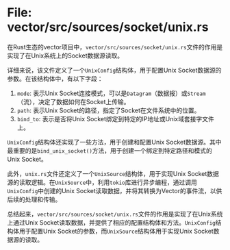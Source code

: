# File: vector/src/sources/socket/unix.rs

在Rust生态的vector项目中，`vector/src/sources/socket/unix.rs`文件的作用是实现了在Unix系统上的Socket数据源读取。

详细来说，该文件定义了一个`UnixConfig`结构体，用于配置Unix Socket数据源的参数。在该结构体中，有以下字段：

1. `mode`: 表示Unix Socket连接模式，可以是`Datagram`（数据报）或`Stream`（流），决定了数据如何在Socket上传输。
2. `path`: 表示Unix Socket的路径，指定了Socket在文件系统中的位置。
3. `bind_to`: 表示是否将Unix Socket绑定到特定的IP地址或Unix域套接字文件上。

`UnixConfig`结构体还实现了一些方法，用于创建和配置Unix Socket数据源。其中最重要的是`bind_unix_socket()`方法，用于创建一个绑定到特定路径和模式的Unix Socket。

此外，`unix.rs`文件还定义了一个`UnixSource`结构体，用于实现Unix Socket数据源的读取逻辑。在`UnixSource`中，利用`tokio`库进行异步编程，通过调用`UnixConfig`中创建的Unix Socket读取数据，并将其转换为Vector的事件流，以供后续的处理和传输。

总结起来，`vector/src/sources/socket/unix.rs`文件的作用是实现了在Unix系统上通过Unix Socket读取数据，并提供了相应的配置结构体和方法。`UnixConfig`结构体用于配置Unix Socket的参数，而`UnixSource`结构体用于实现Unix Socket数据源的读取。

